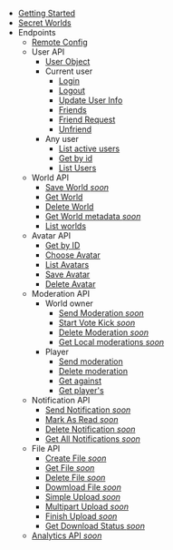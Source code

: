 - [Getting Started](README.md)
- [Secret Worlds](SecretWorlds.md)
- Endpoints
    - [Remote Config](RemoteConfig.md)
    - User API
        - [User Object](UserAPI/Object.md)
        - Current user
            - [Login](UserAPI/Login.md)
            - [Logout](UserAPI/Logout.md)
            - [Update User Info](UserAPI/UpdateInfo.md)
            - [Friends](UserAPI/Friends.md)
            - [Friend Request](UserAPI/FriendRequest.md)
            - [Unfriend](UserAPI/Unfriend.md)
        - Any user
            - [List active users](UserAPI/ListActive.md)
            - [Get by id](UserAPI/GetByID.md)
            - [List Users](UserAPI/List.md)
    - World API
        - [Save World *soon*]()
        - [Get World](WorldAPI/GetWorld.md)
        - [Delete World](WorldAPI/DeleteWorld.md)
        - [Get World metadata *soon*]()
        - [List worlds](WorldAPI/ListWorlds.md)
    - Avatar API
        - [Get by ID](AvatarAPI/GetByID.md)
        - [Choose Avatar](AvatarAPI/ChooseAvatar.md)
        - [List Avatars](AvatarAPI/ListAvatars.md)
        - [Save Avatar](AvatarAPI/SaveAvatar.md)
        - [Delete Avatar](AvatarAPI/DeleteAvatar.md)
    - Moderation API
        - World owner
            - [Send Moderation *soon*]()
            - [Start Vote Kick *soon*]()
            - [Delete Moderation *soon*]()
            - [Get Local moderations *soon*]()
        - Player
            - [Send moderation]()
            - [Delete moderation]()
            - [Get against]()
            - [Get player's]()
    - Notification API
        - [Send Notification *soon*]()
        - [Mark As Read *soon*]()
        - [Delete Notification *soon*]()
        - [Get All Notifications *soon*]()
    - File API
        - [Create File *soon*]()
        - [Get File *soon*]()
        - [Delete File *soon*]()
        - [Dowmload File *soon*]()
        - [Simple Upload *soon*]()
        - [Multipart Upload *soon*]()
        - [Finish Upload *soon*]()
        - [Get Download Status *soon*]()
    - [Analytics API *soon*]()